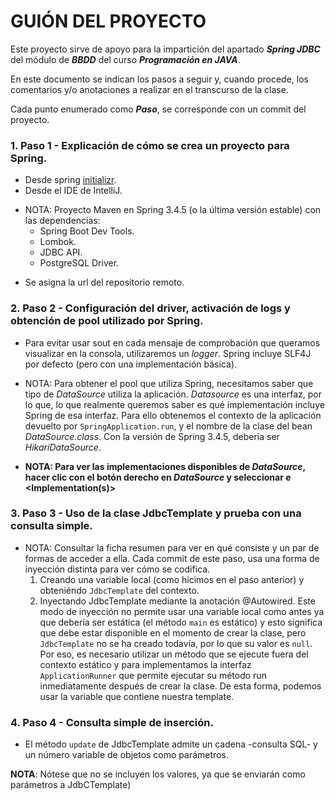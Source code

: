 # GUIÓN DEL PROYECTO 

Este proyecto sirve de apoyo para la impartición del apartado **_Spring JDBC_** del módulo de **_BBDD_**
del curso **_Programación en JAVA_**.

En este documento se indican los pasos a seguir y, cuando procede, los comentarios y/o anotaciones a realizar en el 
transcurso de la clase.

Cada punto enumerado como **_Paso_**, se corresponde con un commit del proyecto.

### 1.  Paso 1 - Explicación de cómo se crea un proyecto para Spring.
   * Desde spring [initializr](https://start.spring.io/index.html).
   * Desde el IDE de IntelliJ.
   - NOTA: Proyecto Maven en Spring 3.4.5 (o la última versión estable) con las dependencias:
     * Spring Boot Dev Tools.
     * Lombok.
     * JDBC API.
     * PostgreSQL Driver.
   * Se asigna la url del repositorio remoto.

### 2.  Paso 2 -  Configuración del driver, activación de logs y obtención de pool utilizado por Spring.
* Para evitar usar sout en cada mensaje de comprobación que queramos visualizar en la consola, utilizaremos 
   un _logger_. Spring incluye SLF4J por defecto (pero con una implementación básica).

* NOTA: Para obtener el pool que utiliza Spring, necesitamos saber que tipo de _DataSource_ utiliza la aplicación.
   _Datasource_ es una interfaz, por lo que, lo que realmente queremos saber es qué implementación incluye Spring de 
   esa interfaz. Para ello obtenemos el contexto de la aplicación devuelto por `SpringApplication.run`, y el nombre de la clase 
   del bean _DataSource.class_. Con la versión de Spring 3.4.5, debería ser _HikariDataSource_.


* **NOTA: Para ver las implementaciones disponibles de _DataSource_, hacer clic con el botón derecho en _DataSource_ 
 y seleccionar <GO TO> e <Implementation(s)>**

### 3. Paso 3 - Uso de la clase JdbcTemplate y prueba con una consulta simple.
   * NOTA: Consultar la ficha resumen para ver en qué consiste y un par de formas de acceder a ella. Cada commit de
   este paso, usa una forma de inyección distinta para ver cómo se codifica.
     1. Creando una variable local (como hicimos en el paso anterior) y obteniéndo `JdbcTemplate` del contexto.
     2. Inyectando JdbcTemplate mediante la anotación @Autowired. Este modo de inyección no permite usar una variable 
     local como antes ya que debería ser estática (el método `main` es estático) y esto significa que debe estar 
     disponible en el momento de crear la clase, pero `JdbcTemplate` no se ha creado todavía, por lo que su valor es 
     `null`. Por eso, es necesario utilizar un método que se ejecute fuera del contexto estático y para implementamos
     la interfaz `ApplicationRunner` que permite ejecutar su método run inmediatamente después de crear la clase. De
     esta forma, podemos usar la variable que contiene nuestra template.
     
### 4. Paso 4 - Consulta simple de inserción. 
* El método `update` de JdbcTemplate admite un cadena -consulta SQL- y un número variable de objetos como parámetros.

**NOTA**: Nótese que no se incluyen los valores, ya que se enviarán como parámetros a JdbCTemplate)

    